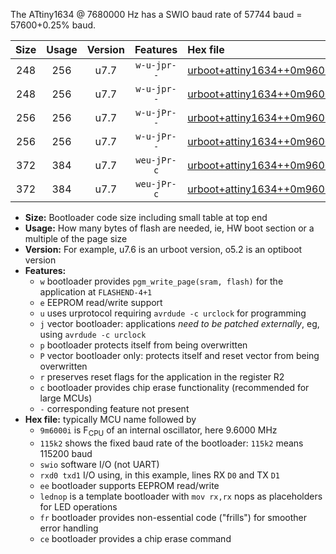 The ATtiny1634 @ 7680000 Hz has a SWIO baud rate of 57744 baud = 57600+0.25% baud.

|Size|Usage|Version|Features|Hex file|
|:-:|:-:|:-:|:-:|:--|
|248|256|u7.7|`w-u-jpr--`|[urboot+attiny1634++0m9600i++++7k2_swio_rxa7_txb0_lednop.hex](https://raw.githubusercontent.com/stefanrueger/urboot.hex/main/mcus/attiny1634/internal_oscillator/fint++0m9600_Hz/br++++7k2_bps/urboot+attiny1634++0m9600i++++7k2_swio_rxa7_txb0_lednop.hex)|
|248|256|u7.7|`w-u-jpr--`|[urboot+attiny1634++0m9600i++++7k2_swio_rxb1_txb2_lednop.hex](https://raw.githubusercontent.com/stefanrueger/urboot.hex/main/mcus/attiny1634/internal_oscillator/fint++0m9600_Hz/br++++7k2_bps/urboot+attiny1634++0m9600i++++7k2_swio_rxb1_txb2_lednop.hex)|
|256|256|u7.7|`w-u-jPr--`|[urboot+attiny1634++0m9600i++++7k2_swio_rxa7_txb0.hex](https://raw.githubusercontent.com/stefanrueger/urboot.hex/main/mcus/attiny1634/internal_oscillator/fint++0m9600_Hz/br++++7k2_bps/urboot+attiny1634++0m9600i++++7k2_swio_rxa7_txb0.hex)|
|256|256|u7.7|`w-u-jPr--`|[urboot+attiny1634++0m9600i++++7k2_swio_rxb1_txb2.hex](https://raw.githubusercontent.com/stefanrueger/urboot.hex/main/mcus/attiny1634/internal_oscillator/fint++0m9600_Hz/br++++7k2_bps/urboot+attiny1634++0m9600i++++7k2_swio_rxb1_txb2.hex)|
|372|384|u7.7|`weu-jPr-c`|[urboot+attiny1634++0m9600i++++7k2_swio_rxa7_txb0_ee_lednop_fr_ce.hex](https://raw.githubusercontent.com/stefanrueger/urboot.hex/main/mcus/attiny1634/internal_oscillator/fint++0m9600_Hz/br++++7k2_bps/urboot+attiny1634++0m9600i++++7k2_swio_rxa7_txb0_ee_lednop_fr_ce.hex)|
|372|384|u7.7|`weu-jPr-c`|[urboot+attiny1634++0m9600i++++7k2_swio_rxb1_txb2_ee_lednop_fr_ce.hex](https://raw.githubusercontent.com/stefanrueger/urboot.hex/main/mcus/attiny1634/internal_oscillator/fint++0m9600_Hz/br++++7k2_bps/urboot+attiny1634++0m9600i++++7k2_swio_rxb1_txb2_ee_lednop_fr_ce.hex)|

- **Size:** Bootloader code size including small table at top end
- **Usage:** How many bytes of flash are needed, ie, HW boot section or a multiple of the page size
- **Version:** For example, u7.6 is an urboot version, o5.2 is an optiboot version
- **Features:**
  + `w` bootloader provides `pgm_write_page(sram, flash)` for the application at `FLASHEND-4+1`
  + `e` EEPROM read/write support
  + `u` uses urprotocol requiring `avrdude -c urclock` for programming
  + `j` vector bootloader: applications *need to be patched externally*, eg, using `avrdude -c urclock`
  + `p` bootloader protects itself from being overwritten
  + `P` vector bootloader only: protects itself and reset vector from being overwritten
  + `r` preserves reset flags for the application in the register R2
  + `c` bootloader provides chip erase functionality (recommended for large MCUs)
  + `-` corresponding feature not present
- **Hex file:** typically MCU name followed by
  + `9m6000i` is F<sub>CPU</sub> of an internal oscillator, here 9.6000 MHz
  + `115k2` shows the fixed baud rate of the bootloader: `115k2` means 115200 baud
  + `swio` software I/O (not UART)
  + `rxd0 txd1` I/O using, in this example, lines RX `D0` and TX `D1`
  + `ee` bootloader supports EEPROM read/write
  + `lednop` is a template bootloader with `mov rx,rx` nops as placeholders for LED operations
  + `fr` bootloader provides non-essential code ("frills") for smoother error handling
  + `ce` bootloader provides a chip erase command
